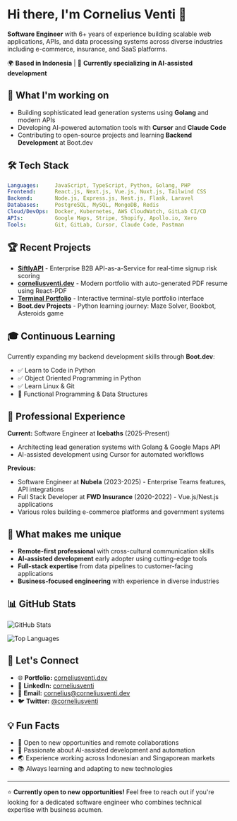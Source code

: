 # Hi there, I'm Cornelius Venti 👋

**Software Engineer** with 6+ years of experience building scalable web applications, APIs, and data processing systems across diverse industries including e-commerce, insurance, and SaaS platforms.

🌍 **Based in Indonesia** | 🚀 **Currently specializing in AI-assisted development**

## 🔭 What I'm working on

- Building sophisticated lead generation systems using **Golang** and modern APIs
- Developing AI-powered automation tools with **Cursor** and **Claude Code**
- Contributing to open-source projects and learning **Backend Development** at Boot.dev

## 🛠️ Tech Stack

```yaml
Languages:     JavaScript, TypeScript, Python, Golang, PHP
Frontend:      React.js, Next.js, Vue.js, Nuxt.js, Tailwind CSS
Backend:       Node.js, Express.js, Nest.js, Flask, Laravel
Databases:     PostgreSQL, MySQL, MongoDB, Redis
Cloud/DevOps:  Docker, Kubernetes, AWS CloudWatch, GitLab CI/CD
APIs:          Google Maps, Stripe, Shopify, Apollo.io, Xero
Tools:         Git, GitLab, Cursor, Claude Code, Postman
```

## 🏆 Recent Projects

- **[SiftlyAPI](https://github.com/corneliusventi/siftlyapi)** - Enterprise B2B API-as-a-Service for real-time signup risk scoring
- **[corneliusventi.dev](https://corneliusventi.dev)** - Modern portfolio with auto-generated PDF resume using React-PDF
- **[Terminal Portfolio](https://terminal.corneliusventi.dev)** - Interactive terminal-style portfolio interface
- **Boot.dev Projects** - Python learning journey: Maze Solver, Bookbot, Asteroids game

## 🎓 Continuous Learning

Currently expanding my backend development skills through **Boot.dev**:
- ✅ Learn to Code in Python
- ✅ Object Oriented Programming in Python  
- ✅ Learn Linux & Git
- 🔄 Functional Programming & Data Structures

## 💼 Professional Experience

**Current:** Software Engineer at **Icebaths** (2025-Present)
- Architecting lead generation systems with Golang & Google Maps API
- AI-assisted development using Cursor for automated workflows

**Previous:** 
- Software Engineer at **Nubela** (2023-2025) - Enterprise Teams features, API integrations
- Full Stack Developer at **FWD Insurance** (2020-2022) - Vue.js/Nest.js applications
- Various roles building e-commerce platforms and government systems

## 🌟 What makes me unique

- **Remote-first professional** with cross-cultural communication skills
- **AI-assisted development** early adopter using cutting-edge tools
- **Full-stack expertise** from data pipelines to customer-facing applications
- **Business-focused engineering** with experience in diverse industries

## 📊 GitHub Stats

![GitHub Stats](https://github-readme-stats.vercel.app/api?username=corneliusventi&show_icons=true&theme=dark&hide_border=true&bg_color=0D1117&title_color=8b9dc3&icon_color=8b9dc3&text_color=c9d1d9)

![Top Languages](https://github-readme-stats.vercel.app/api/top-langs/?username=corneliusventi&layout=compact&theme=dark&hide_border=true&bg_color=0D1117&title_color=8b9dc3&text_color=c9d1d9)

## 🤝 Let's Connect

- 🌐 **Portfolio:** [corneliusventi.dev](https://corneliusventi.dev)
- 💼 **LinkedIn:** [corneliusventi](https://linkedin.com/in/corneliusventi)
- 📧 **Email:** cornelius@corneliusventi.dev
- 🐦 **Twitter:** [@corneliusventi](https://x.com/corneliusventi)

## 💡 Fun Facts

- 🎯 Open to new opportunities and remote collaborations
- 🚀 Passionate about AI-assisted development and automation
- 🌏 Experience working across Indonesian and Singaporean markets
- 📚 Always learning and adapting to new technologies

---

⭐ **Currently open to new opportunities!** Feel free to reach out if you're looking for a dedicated software engineer who combines technical expertise with business acumen.
